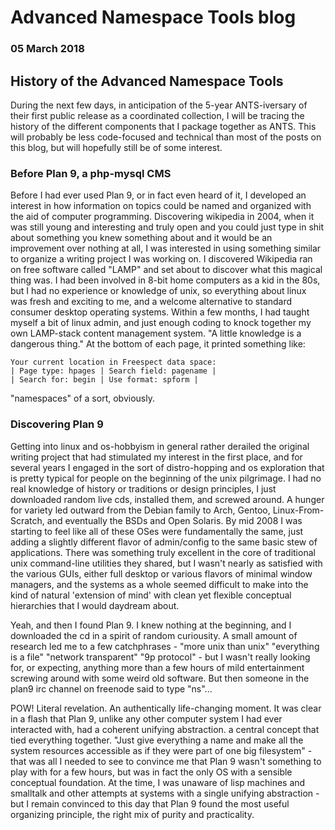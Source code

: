 # Advanced Namespace Tools blog 

### 05 March 2018

## History of the Advanced Namespace Tools

During the next few days, in anticipation of the 5-year ANTS-iversary of their first public release as a coordinated collection, I will be tracing the history of the different components that I package together as ANTS. This will probably be less code-focused and technical than most of the posts on this blog, but will hopefully still be of some interest.

### Before Plan 9, a php-mysql CMS

Before I had ever used Plan 9, or in fact even heard of it, I developed an interest in how information on topics could be named and organized with the aid of computer programming. Discovering wikipedia in 2004, when it was still young and interesting and truly open and you could just type in shit about something you knew something about and it would be an improvement over nothing at all, I was interested in using something similar to organize a writing project I was working on. I discovered Wikipedia ran on free software called "LAMP" and set about to discover what this magical thing was. I had been involved in 8-bit home computers as a kid in the 80s, but I had no experience or knowledge of unix, so everything about linux was fresh and exciting to me, and a welcome alternative to standard consumer desktop operating systems. Within a few months, I had taught myself a bit of linux admin, and just enough coding to knock together my own LAMP-stack content management system. "A little knowledge is a dangerous thing." At the bottom of each page, it printed something like:

	Your current location in Freespect data space:
	| Page type: hpages | Search field: pagename | 
	| Search for: begin | Use format: spform |

"namespaces" of a sort, obviously.

### Discovering Plan 9

Getting into linux and os-hobbyism in general rather derailed the original writing project that had stimulated my interest in the first place, and for several years I engaged in the sort of distro-hopping and os exploration that is pretty typical for people on the beginning of the unix pilgrimage. I had no real knowledge of history or traditions or design principles, I just downloaded random live cds, installed them, and screwed around. A hunger for variety led outward from the Debian family to Arch, Gentoo, Linux-From-Scratch, and eventually the BSDs and Open Solaris. By mid 2008 I was starting to feel like all of these OSes were fundamentally the same, just adding a slightly different flavor of admin/config to the same basic stew of applications. There was something truly excellent in the core of traditional unix command-line utilities they shared, but I wasn't nearly as satisfied with the various GUIs, either full desktop or various flavors of minimal window managers, and the systems as a whole seemed difficult to make into the kind of natural 'extension of mind' with clean yet flexible conceptual hierarchies that I would daydream about.

Yeah, and then I found Plan 9. I knew nothing at the beginning, and I downloaded the cd in a spirit of random curiousity. A small amount of research led me to a few catchphrases - "more unix than unix" "everything is a file" "network transparent" "9p protocol" - but I wasn't really looking for, or expecting, anything more than a few hours of mild entertainment screwing around with some weird old software. But then someone in the plan9 irc channel on freenode said to type "ns"...

POW! Literal revelation. An authentically life-changing moment. It was clear in a flash that Plan 9, unlike any other computer system I had ever interacted with, had a coherent unifying abstraction. a central concept that tied everything together. "Just give everything a name and make all the system resources accessible as if they were part of one big filesystem" - that was all I needed to see to convince me that Plan 9 wasn't something to play with for a few hours, but was in fact the only OS with a sensible conceptual foundation. At the time, I was unaware of lisp machines and smalltalk and other attempts at systems with a single unifying abstraction - but I remain convinced to this day that Plan 9 found the most useful organizing principle, the right mix of purity and practicality.
